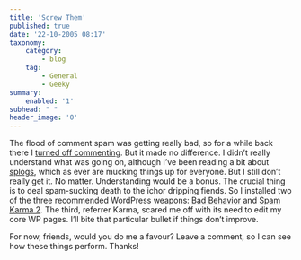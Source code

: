 ```yaml
---
title: 'Screw Them'
published: true
date: '22-10-2005 08:17'
taxonomy:
    category:
        - blog
    tag:
        - General
        - Geeky
summary:
    enabled: '1'
subhead: " "
header_image: '0'
---
```


The flood of comment spam was getting really bad, so for a while back there I [turned off commenting](http://jeremycherfas.net/blog/screw-this/). But it made no difference. I didn’t really understand what was going on, although I’ve been reading a bit about [splogs](http://www.tbray.org/ongoing/When/200x/2005/10/14/Splogs), which as ever are mucking things up for everyone. But I still don’t really get it. No matter. Understanding would be a bonus. The crucial thing is to deal spam-sucking death to the ichor dripping fiends. So I installed two of the three recommended WordPress weapons: [Bad Behavior](https://web.archive.org/web/20051130095431/http://www.ioerror.us/software/bad-behavior/) and [Spam Karma 2](https://unknowngenius.com/blog/archives/2005/05/10/spam-karma-2-wordpress-151/). The third, referrer Karma, scared me off with its need to edit my core WP pages. I’ll bite that particular bullet if things don’t improve.

For now, friends, would you do me a favour? Leave a comment, so I can see how these things perform. Thanks!
